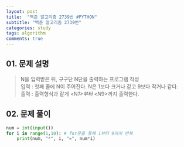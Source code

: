 ```yaml
---
layout: post
title:  "백준 알고리즘 2739번 #PYTHON"
subtitle: "백준 알고리즘 2739번"
categories: study
tags: algorithm
comments: true
---
```



## 01. 문제 설명
> N을 입력받은 뒤, 구구단 N단을 출력하는 프로그램 작성  
> 입력 : 첫째 줄에 N이 주어진다. N은 1보다 크거나 같고 9보다 작거나 같다.  
> 출력 : 출력형식과 같게 <N*1>부터 <N*9>까지 출력한다.  

## 02. 문제 풀이
```python
num = int(input())
for i in range(1,10): # for문을 통해 1부터 9까지 반복
    print(num, "*", i, "=", num*i)
```